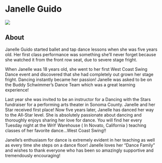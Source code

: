 # Janelle Guido
<img src="https://s1dancefest.s3.amazonaws.com/Janelle%20Guido.jpg" />

## About
Janelle Guido started ballet and tap dance lessons when she was five years old. Her first class performance was something she’ll never forget because she watched it from the front row seat, due to severe stage fright.

When Janelle was 18 years old, she went to her first West Coast Swing Dance event and discovered that she had completely out grown her stage fright. Dancing instantly became her passion! Janelle was asked to be on the Buddy Schwimmer’s Dance Team which was a great learning experience!

Last year she was invited to be an instructor for a Dancing with the Stars fundraiser for a performing arts theater in Sonoma County. Janelle and her Star received first place! Now five years later, Janelle has danced her way to the All-Star level. She is absolutely passionate about dancing and thoroughly enjoys sharing her love for dance. You will find her every Tuesday night at the WnY Warehouse ( In Novato, California ) teaching classes of her favorite dance...West Coast Swing!!

Janelle’s enthusiasm for dance is extremely evident in her teaching as well as every time she steps on a dance floor! Janelle loves her “Dance Family” and wishes to thank everyone who has been so amazingly supportive and tremendously encouraging!
